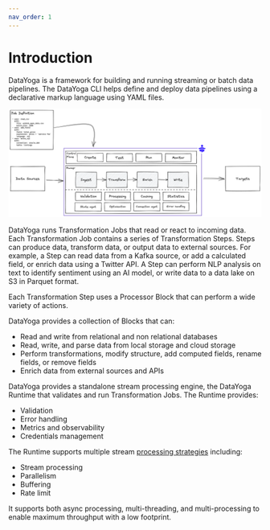 ```yaml
---
nav_order: 1
---
```


# Introduction

DataYoga is a framework for building and running streaming or batch data pipelines. The DataYoga CLI helps define and deploy data pipelines using a declarative markup language using YAML files.

![DataYoga overview](images/datayoga_overview.png "Datayoga Overview")

DataYoga runs Transformation Jobs that read or react to incoming data. Each Transformation Job contains a series of Transformation Steps. Steps can produce data, transform data, or output data to external sources. For example, a Step can read data from a Kafka source, or add a calculated field, or enrich data using a Twitter API. A Step can perform NLP analysis on text to identify sentiment using an AI model, or write data to a data lake on S3 in Parquet format.

Each Transformation Step uses a Processor Block that can perform a wide variety of actions.

DataYoga provides a collection of Blocks that can:

- Read and write from relational and non relational databases
- Read, write, and parse data from local storage and cloud storage
- Perform transformations, modify structure, add computed fields, rename fields, or remove fields
- Enrich data from external sources and APIs

DataYoga provides a standalone stream processing engine, the DataYoga Runtime that validates and run Transformation Jobs. The Runtime provides:

- Validation
- Error handling
- Metrics and observability
- Credentials management

The Runtime supports multiple stream [processing strategies](processing-strategies.md) including:

- Stream processing
- Parallelism
- Buffering
- Rate limit

It supports both async processing, multi-threading, and multi-processing to enable maximum throughput with a low footprint.
